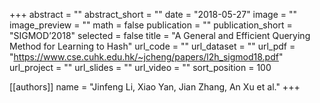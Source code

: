 +++
abstract = ""
abstract_short = ""
date = "2018-05-27"
image = ""
image_preview = ""
math = false
publication = ""
publication_short = "SIGMOD’2018"
selected = false
title = "A General and Efficient Querying Method for Learning to Hash"
url_code = ""
url_dataset = ""
url_pdf = "https://www.cse.cuhk.edu.hk/~jcheng/papers/l2h_sigmod18.pdf"
url_project = ""
url_slides = ""
url_video = ""
sort_position = 100

[[authors]]
name = "Jinfeng Li, Xiao Yan, Jian Zhang, An Xu et al."
+++